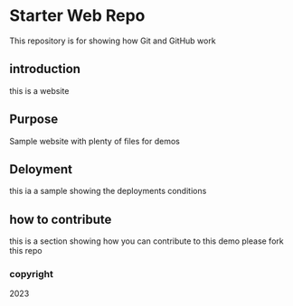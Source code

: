 # Starter Web Repo
This repository is for showing how Git and GitHub work

## introduction
this is a website

## Purpose
Sample website with plenty of files for demos

## Deloyment
this ia a sample showing the deployments conditions

## how to contribute

this is a section showing how you can contribute to this demo
please fork this repo

### copyright 
2023